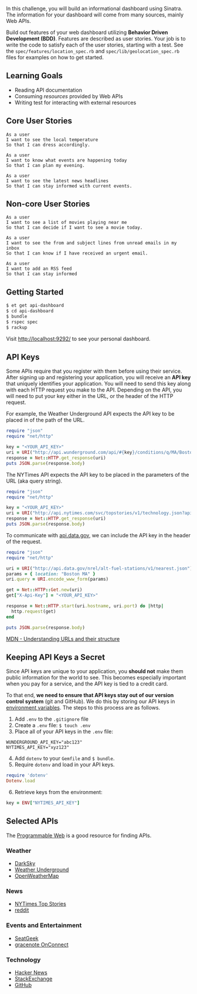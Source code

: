 In this challenge, you will build an informational dashboard using Sinatra. The information for your dashboard will come from many sources, mainly Web APIs.

Build out features of your web dashboard utilizing **Behavior Driven Development (BDD)**. Features are described as user stories. Your job is to write the code to satisfy each of the user stories, starting with a test. See the `spec/features/location_spec.rb` and `spec/lib/geolocation_spec.rb` files for examples on how to get started.


## Learning Goals

* Reading API documentation
* Consuming _resources_ provided by Web APIs
* Writing test for interacting with external resources


## Core User Stories

```no-highlight
As a user
I want to see the local temperature
So that I can dress accordingly.
```

```no-highlight
As a user
I want to know what events are happening today
So that I can plan my evening.
```

```no-highlight
As a user
I want to see the latest news headlines
So that I can stay informed with current events.
```

## Non-core User Stories

```no-highlight
As a user
I want to see a list of movies playing near me
So that I can decide if I want to see a movie today.
```

```no-highlight
As a user
I want to see the from and subject lines from unread emails in my inbox
So that I can know if I have received an urgent email.
```

```no-highlight
As a user
I want to add an RSS feed
So that I can stay informed
```

## Getting Started

```bash
$ et get api-dashboard
$ cd api-dashboard
$ bundle
$ rspec spec
$ rackup
```

Visit <http://localhost:9292/> to see your personal dashboard.


## API Keys

Some APIs require that you register with them before using their service. After signing up and registering your application, you will receive an **API key** that uniquely identifies your application. You will need to send this key along with each HTTP request you make to the API. Depending on the API, you will need to put your key either in the URL, or the header of the HTTP request.

For example, the Weather Underground API expects the API key to be placed in of the path of the URL.

```ruby
require "json"
require "net/http"

key = "<YOUR_API_KEY>"
uri = URI("http://api.wunderground.com/api/#{key}/conditions/q/MA/Boston.json")
response = Net::HTTP.get_response(uri)
puts JSON.parse(response.body)
```

The NYTimes API expects the API key to be placed in the parameters of the URL (aka query string).

```ruby
require "json"
require "net/http"

key = "<YOUR_API_KEY>"
uri = URI("http://api.nytimes.com/svc/topstories/v1/technology.json?api-key=#{key}")
response = Net::HTTP.get_response(uri)
puts JSON.parse(response.body)
```

To communicate with [api.data.gov](https://api.data.gov/docs/api-key/), we can include the API key in the header of the request.

```ruby
require "json"
require "net/http"

uri = URI("http://api.data.gov/nrel/alt-fuel-stations/v1/nearest.json")
params = { location: "Boston MA" }
uri.query = URI.encode_www_form(params)

get = Net::HTTP::Get.new(uri)
get["X-Api-Key"] = "<YOUR_API_KEY>"

response = Net::HTTP.start(uri.hostname, uri.port) do |http|
  http.request(get)
end

puts JSON.parse(response.body)
```

[MDN - Understanding URLs and their structure](https://developer.mozilla.org/en-US/Learn/Understanding_URLs)

## Keeping API Keys a Secret

Since API keys are unique to your application, you **should not** make them public information for the world to see. This becomes especially important when you pay for a service, and the API key is tied to a credit card.

To that end, **we need to ensure that API keys stay out of our version control system** (git and GitHub). We do this by storing our API keys in [environment variables](http://ruby-doc.org/core/ENV.html). The steps to this process are as follows.

1. Add `.env` to the `.gitignore` file
2. Create a `.env` file: `$ touch .env`
3. Place all of your API keys in the `.env` file:

  ```no-highlight
  WUNDERGROUND_API_KEY="abc123"
  NYTIMES_API_KEY="xyz123"
  ```

4. Add `dotenv` to your `Gemfile` and `$ bundle`.
5. Require `dotenv` and load in your API keys.

  ```ruby
  require 'dotenv'
  Dotenv.load
  ```

6. Retrieve keys from the environment:

```ruby
key = ENV["NYTIMES_API_KEY"]
```

## Selected APIs

The [Programmable Web](http://www.programmableweb.com/) is a good resource for finding APIs.

### Weather

* [DarkSky](https://developer.forecast.io/docs/v2)
* [Weather Underground](http://www.wunderground.com/weather/api/d/docs)
* [OpenWeatherMap](http://openweathermap.org/api)

### News

* [NYTimes Top Stories](http://developer.nytimes.com/docs/top_stories_api/)
* [reddit](https://www.reddit.com/dev/api)

### Events and Entertainment

* [SeatGeek](http://platform.seatgeek.com/)
* [gracenote OnConnect](http://developer.tmsapi.com/docs/read/data_v1_1/movies/Movie_showtimes)

### Technology

* [Hacker News](https://github.com/HackerNews/API)
* [StackExchange](https://api.stackexchange.com/docs)
* [GitHub](https://developer.github.com/v3/)
